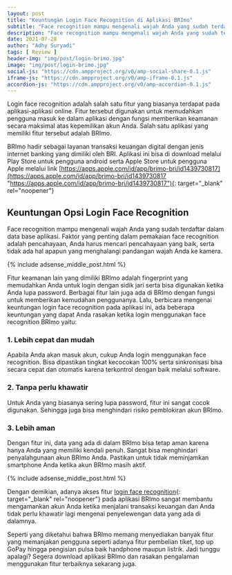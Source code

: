 ```yaml
---
layout: post
title: "Keuntungan Login Face Recognition di Aplikasi BRImo"
subtitle: "Face recognition mampu mengenali wajah Anda yang sudah terdaftar dalam data base aplikasi."
description: "Face recognition mampu mengenali wajah Anda yang sudah terdaftar dalam data base aplikasi."
date: 2021-07-28
author: "Adhy Suryadi"
tags: [ Review ]
header-img: "img/post/login-brimo.jpg"
image: "img/post/login-brimo.jpg"
social-js: "https://cdn.ampproject.org/v0/amp-social-share-0.1.js"
iframe-js: "https://cdn.ampproject.org/v0/amp-iframe-0.1.js"
accordion-js: "https://cdn.ampproject.org/v0/amp-accordion-0.1.js"
---
```


Login face recognition adalah salah satu fitur yang biasanya terdapat pada aplikasi-aplikasi online. Fitur tersebut digunakan untuk memudahkan pengguna masuk ke dalam aplikasi dengan fungsi memberikan keamanan secara maksimal atas kepemilikan akun Anda. Salah satu aplikasi yang memiliki fitur tersebut adalah BRImo.
 
BRImo hadir sebagai layanan transaksi keuangan digital dengan jenis internet banking yang dimiliki oleh BRI. Aplikasi ini bisa di download melalui Play Store untuk pengguna android serta Apple Store untuk pengguna Apple melalui link [https://apps.apple.com/id/app/brimo-bri/id1439730817](https://apps.apple.com/id/app/brimo-bri/id1439730817 "https://apps.apple.com/id/app/brimo-bri/id1439730817"){: target="_blank" rel="noopener"}

## Keuntungan Opsi Login Face Recognition
 
Face recognition mampu mengenali wajah Anda yang sudah terdaftar dalam data base aplikasi. Faktor yang penting dalam pemakaian face recognition adalah pencahayaan, Anda harus mencari pencahayaan yang baik, serta tidak ada hal apapun yang menghalangi pandangan wajah Anda ke kamera.

{% include adsense_middle_post.html %}

Fitur keamanan lain yang dimiliki BRImo adalah fingerprint yang memudahkan Anda untuk login dengan sidik jari serta bisa digunakan ketika Anda lupa password. Berbagai fitur lain juga ada di BRImo dengan fungsi untuk memberikan kemudahan penggunanya. Lalu, berbicara mengenai keuntungan login face recognition pada aplikasi ini, ada beberapa keuntungan yang dapat Anda rasakan ketika login menggunakan face recognition BRImo yaitu:

### 1. Lebih cepat dan mudah

Apabila Anda akan masuk akun, cukup Anda login menggunakan face recognition. Bisa dipastikan tingkat kecocokan 100% serta sinkronisasi bisa secara cepat dan otomatis karena terkontrol dengan baik melalui software.

### 2. Tanpa perlu khawatir

Untuk Anda yang biasanya sering lupa password, fitur ini sangat cocok digunakan. Sehingga juga bisa menghindari risiko pemblokiran akun BRImo. 

### 3. Lebih aman

Dengan fitur ini, data yang ada di dalam BRImo bisa tetap aman karena hanya Anda yang memiliki kendali penuh. Sangat bisa menghindari penyalahgunaan akun BRImo Anda. Pastikan untuk tidak meminjamkan smartphone Anda ketika akun BRImo masih aktif.

{% include adsense_middle_post.html %}

Dengan demikian, adanya akses fitur [login face recognition](https://apps.apple.com/id/app/brimo-bri/id1439730817 "login face recognition"){: target="_blank" rel="noopener"} pada aplikasi BRImo sangat membantu mengamankan akun Anda ketika menjalani transaksi keuangan dan Anda tidak perlu khawatir lagi mengenai penyelewengan data yang ada di dalamnya.

Seperti yang diketahui bahwa BRImo memang menyediakan banyak fitur yang memanjakan pengguna seperti adanya fitur pembelian tiket, top up GoPay hingga pengisian pulsa baik handphone maupun listrik. Jadi tunggu apalagi? Segera download aplikasi BRImo dan rasakan pengalaman menggunakan fitur terbaiknya sekarang juga. 

